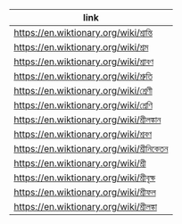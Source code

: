 |link|
|----|
|https://en.wiktionary.org/wiki/শ্রান্তি|
|https://en.wiktionary.org/wiki/শ্রম|
|https://en.wiktionary.org/wiki/শ্রাবণ|
|https://en.wiktionary.org/wiki/শ্রুতি|
|https://en.wiktionary.org/wiki/শ্রেণী|
|https://en.wiktionary.org/wiki/শ্রেণি|
|https://en.wiktionary.org/wiki/শ্রীলঙ্কান|
|https://en.wiktionary.org/wiki/শ্রবণ|
|https://en.wiktionary.org/wiki/শ্রীনিকেতন|
|https://en.wiktionary.org/wiki/শ্রী|
|https://en.wiktionary.org/wiki/শ্রীবৃক্ষ|
|https://en.wiktionary.org/wiki/শ্রীফল|
|https://en.wiktionary.org/wiki/শ্রীলঙ্কা|
